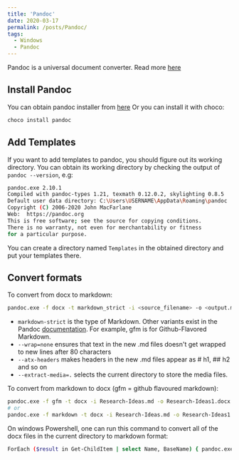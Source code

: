 ```yaml
---
title: 'Pandoc'
date: 2020-03-17
permalink: /posts/Pandoc/
tags:
  - Windows
  - Pandoc
--- 
```


Pandoc is a universal document converter. Read more [here](https://pandoc.org/index.html)

## Install Pandoc

You can obtain pandoc installer from [here](https://pandoc.org/installing.html)
Or you can install it with choco:

```bash
choco install pandoc
```

## Add Templates

If you want to add templates to pandoc, you should figure out its working directory. You can obtain its working directory by checking the output of `pandoc --version`, e.g:

```bash
pandoc.exe 2.10.1
Compiled with pandoc-types 1.21, texmath 0.12.0.2, skylighting 0.8.5
Default user data directory: C:\Users\USERNAME\AppData\Roaming\pandoc
Copyright (C) 2006-2020 John MacFarlane
Web:  https://pandoc.org
This is free software; see the source for copying conditions.
There is no warranty, not even for merchantability or fitness
for a particular purpose.
```

You can create a directory named `Templates` in the obtained directory and put your templates there.

## Convert formats

To convert from docx to markdown:

```bash
pandoc.exe -f docx -t markdown_strict -i <source_filename> -o <output.md> --wrap=none --atx-headers --extract-media=.
```

- `markdown-strict` is the type of Markdown. Other variants exist in the Pandoc [documentation](https://pandoc.org/MANUAL.html#markdown-variants). For example, gfm is for Github-Flavored Markdown.
- `--wrap=none` ensures that text in the new .md files doesn't get wrapped to new lines after 80 characters
- `--atx-headers` makes headers in the new .md files appear as # h1, ## h2 and so on
- `--extract-media=.` selects the current directory to store the media files.

To convert from markdown to docx (gfm = github flavoured markdown):

```bash
pandoc.exe -f gfm -t docx -i Research-Ideas.md -o Research-Ideas1.docx
# or 
pandoc.exe -f markdown -t docx -i Research-Ideas.md -o Research-Ideas1.docx
```

On windows Powershell, one can run this command to convert all of the docx files in the current directory to markdown format:

```bash
ForEach ($result in Get-ChildItem | select Name, BaseName) { pandoc.exe -f docx -t markdown_strict -i $result.Name -o "$($result.BaseName).md" --wrap=none --atx-headers --extract-media=. }
```
